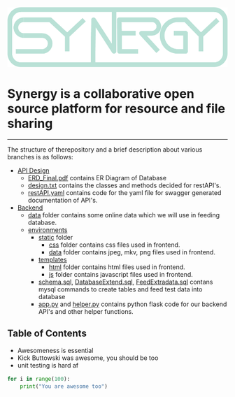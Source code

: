 
![Image link](https://github.com/ris04hit/WebDev_COP/blob/main/backend/environments/static/data/Logo.png)
---
# **Synergy is a collaborative open source platform for resource and file sharing**
---

The structure of therepository and a brief description about various branches is as follows:
- [API Design](https://github.com/ris04hit/WebDev_COP/tree/main/API%20design)
    - [ERD_Final.pdf](https://github.com/ris04hit/WebDev_COP/blob/main/API%20design/ERD.png) contains ER Diagram of Database
    - [design.txt](https://github.com/ris04hit/WebDev_COP/blob/main/API%20design/design.txt) contains the classes and methods decided for restAPI's.
    - [restAPI.yaml](https://github.com/ris04hit/WebDev_COP/blob/main/API%20design/restAPI.yaml) contains code for the yaml file for swagger generated documentation of API's.
- [Backend](https://github.com/ris04hit/WebDev_COP/tree/main/backend)
    - [data](https://github.com/ris04hit/WebDev_COP/tree/main/backend/data) folder contains some online data which we will use in feeding database.
    - [environments](https://github.com/ris04hit/WebDev_COP/tree/main/backend/environments)
        - [static](https://github.com/ris04hit/WebDev_COP/tree/main/backend/environments/static) folder
            - [css](https://github.com/ris04hit/WebDev_COP/tree/main/backend/environments/static/css) folder contains css files used in frontend.
            - [data](https://github.cohttps://github.com/ris04hit/WebDev_COP/tree/main/backend/environments/static/datam/ris04hit/WebDev_COP/tree/main/backend/environments/static/data) folder contains jpeg, mkv, png files used in frontend.
        - [templates](https://github.com/ris04hit/WebDev_COP/tree/main/backend/environments/templates)
            - [html](https://github.com/ris04hit/WebDev_COP/tree/main/backend/environments/templates/html) folder contains html files used in frontend.
            - [js](https://github.com/ris04hit/WebDev_COP/tree/main/backend/environments/templates/js) folder contains javascript files used in frontend.
        - [schema.sql](https://github.com/ris04hit/WebDev_COP/blob/main/backend/environments/schema.sql), [DatabaseExtend.sql](https://github.com/ris04hit/WebDev_COP/blob/main/backend/environments/DatabaseExtend.sql), [FeedExtradata.sql](https://github.com/ris04hit/WebDev_COP/blob/main/backend/environments/FeedExtraData.sql) contans mysql commands to create tables and feed test data into database
        - [app.py](https://github.com/ris04hit/WebDev_COP/blob/main/backend/environments/app.py) and [helper.py](https://github.com/ris04hit/WebDev_COP/blob/main/backend/environments/helper.py) contains python flask code for our backend API's and other helper functions.

## Table of Contents
- Awesomeness is essential
- Kick Buttowski was awesome, you should be too
- unit testing is hard af

```python
for i in range(100):
    print("You are awesome too")
```

